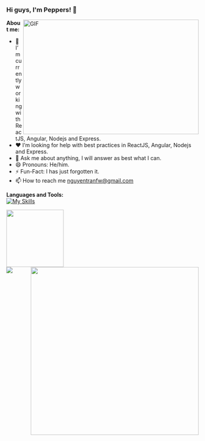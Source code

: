 ### Hi guys, I'm Peppers! 👋

 <img align="right" alt="GIF" src="https://github.com/abhisheknaiidu/abhisheknaiidu/blob/master/code.gif?raw=true" width="460" height="300" />

**About me:** 
- 💪 I’m currently working with ReactJS, Angular, Nodejs and Express.
- ❤️ I’m looking for help with best practices in ReactJS, Angular, Nodejs and Express.
- 💬 Ask me about anything, I will answer as best what I can.
- 😄 Pronouns: He/him.
- ⚡️ Fun-Fact: I has just forgotten it.
- 📫 How to reach me nguyentranfw@gmail.com

**Languages and Tools:**  
[![My Skills](https://skillicons.dev/icons?i=html,css,sass,js,react,redux,angular,ts,nodejs,express,postgres,firebase,git&perline=7)](https://github.com/nguyentran-se)

<img align="left" src="https://github-readme-stats.vercel.app/api/top-langs/?username=nguyentran-se&layout=compact&hide=Rust,less,java,c%23" height=150 />
<img align="right" width=440 heigh=195 src="https://github-readme-stats.vercel.app/api?username=nguyentran-se&theme=react&show_icons=true&include_all_commits=true" />
<br/><br/><br/><br/><br/><br/><br/><br/>



![](https://visitor-badge.glitch.me/badge?page_id=nguyentran-se)
